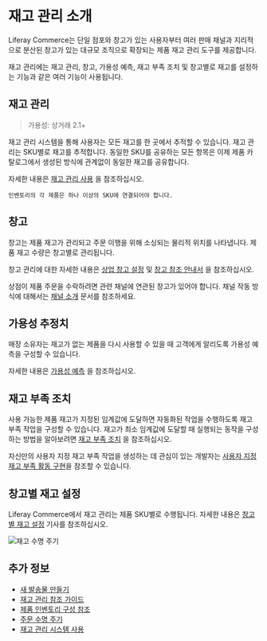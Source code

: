 # 재고 관리 소개

Liferay Commerce는 단일 점포와 창고가 있는 사용자부터 여러 판매 채널과 지리적으로 분산된 창고가 있는 대규모 조직으로 확장되는 제품 재고 관리 도구를 제공합니다.

재고 관리에는 재고 관리, 창고, 가용성 예측, 재고 부족 조치 및 창고별로 재고를 설정하는 기능과 같은 여러 기능이 사용됩니다.

## 재고 관리

> 가용성: 상거래 2.1+

재고 관리 시스템을 통해 사용자는 모든 재고를 한 곳에서 추적할 수 있습니다. 재고 관리는 SKU별로 재고를 추적합니다. 동일한 SKU를 공유하는 모든 항목은 이제 제품 카탈로그에서 생성된 방식에 관계없이 동일한 재고를 공유합니다.

자세한 내용은 [재고 관리 사용](./using-the-inventory-management-system.md) 을 참조하십시오.

```{important}
인벤토리의 각 제품은 하나 이상의 SKU에 연결되어야 합니다.
```

## 창고

창고는 제품 재고가 관리되고 주문 이행을 위해 소싱되는 물리적 위치를 나타냅니다. 제품 재고 수량은 창고별로 관리됩니다.

창고 관리에 대한 자세한 내용은 [상업 창고 설정](./setting-up-commerce-warehouses.md) 및 [창고 참조 안내서](./warehouse-reference-guide.md) 을 참조하십시오.

상점이 제품 주문을 수락하려면 관련 채널에 연관된 창고가 있어야 합니다. 채널 작동 방식에 대해서는 [채널 소개](../store-management/channels/introduction-to-channels.md) 문서를 참조하세요.

## 가용성 추정치

매장 소유자는 재고가 없는 제품을 다시 사용할 수 있을 때 고객에게 알리도록 가용성 예측을 구성할 수 있습니다.

자세한 내용은 [가용성 예측](./availability-estimates.md) 을 참조하십시오.

## 재고 부족 조치

사용 가능한 제품 재고가 지정된 임계값에 도달하면 자동화된 작업을 수행하도록 재고 부족 작업을 구성할 수 있습니다. 재고가 최소 임계값에 도달할 때 실행되는 동작을 구성하는 방법을 알아보려면 [재고 부족 조치](./low-stock-action.md) 을 참조하십시오.

자신만의 사용자 지정 재고 부족 작업을 생성하는 데 관심이 있는 개발자는 [사용자 지정 재고 부족 활동 구현](../developer-guide/managing-inventory/implementing-a-custom-low-stock-activity.md)을 참조할 수 있습니다.

## 창고별 재고 설정

Liferay Commerce에서 재고 관리는 제품 SKU별로 수행됩니다. 자세한 내용은 [창고별 재고 설정](./setting-inventory-by-warehouse.md) 기사를 참조하십시오.

![재고 수명 주기](./introduction-to-managing-inventory/images/01.png)

## 추가 정보

* [새 발송물 만들기](../order-management/shipments/creating-a-shipment.md)
* [재고 관리 참조 가이드](./inventory-management-reference-guide.md)
* [제품 인벤토리 구성 참조](./product-inventory-configuration-reference.md)
* [주문 수명 주기](../order-management/orders/order-life-cycle.md)
* [재고 관리 시스템 사용](./using-the-inventory-management-system.md)
